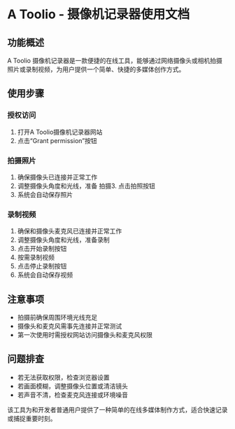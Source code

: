 # A Toolio - 摄像机记录器使用文档

## 功能概述
A Toolio 摄像机记录器是一款便捷的在线工具，能够通过网络摄像头或相机拍摄照片或录制视频，为用户提供一个简单、快捷的多媒体创作方式。

## 使用步骤

### 授权访问
1. 打开A Toolio摄像机记录器网站
2. 点击“Grant permission”按钮

### 拍摄照片
1. 确保摄像头已连接并正常工作
2. 调整摄像头角度和光线，准备
拍摄3. 点击拍照按钮
4. 系统会自动保存照片

### 录制视频
1. 确保和摄像头麦克风已连接并正常工作
2. 调整摄像头角度和光线，准备录制
3. 点击开始录制按钮
4. 按需录制视频
5. 点击停止录制按钮
6. 系统会自动保存视频

## 注意事项
- 拍摄前确保周围环境光线充足
- 摄像头和麦克风需事先连接并正常测试
- 第一次使用时需授权网站访问摄像头和麦克风权限

## 问题排查
- 若无法获取权限，检查浏览器设置
- 若画面模糊，调整摄像头位置或清洁镜头
- 若声音不清，检查麦克风连接或环境噪音

该工具为和开发者普通用户提供了一种简单的在线多媒体制作方式，适合快速记录或捕捉重要时刻。